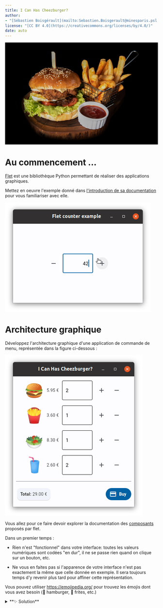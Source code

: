 ```yaml
---
title: I Can Has Cheezburger?
author: 
- "[Sébastien Boisgérault](mailto:Sebastien.Boisgerault@minesparis.psl.eu), MINES Paris -- PSL"
license: "[CC BY 4.0](https://creativecommons.org/licenses/by/4.0/)"
date: auto
---
```



![Miam! 😋](images/sk-CK6tjAIMJWM-unsplash.jpg)


Au commencement ...
================================================================================

[Flet](https://flet.dev/) est une bibliothèque Python permettant de réaliser
des applications graphiques. 

Mettez en oeuvre l'exemple donné dans [l'introduction de sa documentation](https://flet.dev/docs/) pour vous familiariser avec elle.

![Compteur](images/flet-counter.png)


Architecture graphique
================================================================================

Développez l'architecture graphique d'une application de commande de
menu, représentée dans la figure ci-dessous :

![Interface graphique de commande d'un menu](images/burger-gui.png)


Vous allez pour ce faire devoir explorer la documentation des 
[composants](https://flet.dev/docs/controls) proposés par flet.

Dans un premier temps :

  - Rien n'est "fonctionnel" dans votre interface: 
    toutes les valeurs numériques sont codées "en dur",
    il ne se passe rien quand on clique sur un bouton, etc.

  - Ne vous en faites pas si l'apparence de votre interface n'est pas exactement
    la même que celle donnée en exemple. Il sera toujours temps d'y revenir
    plus tard pour affiner cette représentation.

Vous pouvez utiliser <https://emojipedia.org/> pour trouvez les émojis dont
vous avez besoin (🍔 hamburger, 🍟 frites, etc.)

<details>
<summary>
**✨ Solution**
</summary>
```python
from flet import app, icons
from flet import MainAxisAlignment
from flet import (
    Card,
    Column,
    Container,
    Divider,
    FilledButton,
    IconButton,
    Markdown,
    Row,
    Text,
    TextField,
)


def main(page):
    page.title = "I Can Has Cheezburger?"
    page.window_width = 400
    page.window_height = 430
    page.add(
        Column(
            alignment=MainAxisAlignment.CENTER,
            controls=[
                Row(
                    [
                        Text("🍔", size=50),
                        Text("5.95 €"),
                        Container(
                            width=100,
                            content=TextField(
                                value="0", read_only=True
                            ),
                        ),
                        IconButton(icon=icons.ADD),
                        IconButton(icon=icons.REMOVE),
                    ],
                    alignment=MainAxisAlignment.CENTER,
                ),
                Row(
                    [
                        Text("🍟", size=50),
                        Text("3.60 €"),
                        Container(
                            width=100,
                            content=TextField(value="0"),
                        ),
                        IconButton(icon=icons.ADD),
                        IconButton(icon=icons.REMOVE),
                    ],
                    alignment=MainAxisAlignment.CENTER,
                ),
                Row(
                    [
                        Text("🥗", size=50),
                        Text("8.30 €"),
                        Container(
                            width=100,
                            content=TextField(value="0"),
                        ),
                        IconButton(icon=icons.ADD),
                        IconButton(icon=icons.REMOVE),
                    ],
                    alignment=MainAxisAlignment.CENTER,
                ),
                Row(
                    [
                        Text("🥤", size=50),
                        Text("2.60 €"),
                        Container(
                            width=100,
                            content=TextField(value="0"),
                        ),
                        IconButton(icon=icons.ADD),
                        IconButton(icon=icons.REMOVE),
                    ],
                    alignment=MainAxisAlignment.CENTER,
                ),
                Divider(),
                Row(
                    [
                        Card(
                            Container(
                                Markdown(
                                    "**TOTAL:** 0.00 €"
                                ),
                                padding=10,
                            )
                        ),
                        FilledButton(
                            text="Buy", icon=icons.PAYMENT
                        ),
                    ],
                    alignment=MainAxisAlignment.SPACE_BETWEEN,
                ),
            ],
        )
    )


app(target=main)
```
</details>


Composant sur mesure
================================================================================

La documentation de flet explique comment vous pouvez créer 
[vos propres composants](https://flet.dev/docs/guides/python/user-controls). 
Utilisée judicieusement, cette possibilité devait vous permettre
de rendre l'architecture de votre application de commande plus lisible.

Idéalement, on souhaiterait avoir un composant `Product` qui prend en charge
la représentation d'un produit, l'affichage de son prix ainsi que le comptage
du nombre d'unités que le client souhaite en commander. L'application qui
en résulte pourrait alors prendre la forme suivante :

```python
from flet import app, icons
from flet import MainAxisAlignment
from flet import (
    Card,
    Column,
    Container,
    Divider,
    FilledButton,
    IconButton,
    Markdown,
    Row,
    Text,
    TextField,
)

from product import Product


def main(page):
    page.title = "I Can Has Cheezburger?"
    page.window_width = 400
    page.window_height = 430
    page.add(
        Column(
            alignment=MainAxisAlignment.CENTER,
            controls=[
                Product("🍔", 5.95),
                Product("🍟", 3.60),
                Product("🥗", 8.30),
                Product("🥤", 2.60),
                Divider(),
                Row(
                    [
                        Card(
                            Container(
                                Markdown(
                                    "**TOTAL:** 0.00 €"
                                ),
                                padding=10,
                            )
                        ),
                        FilledButton(
                            text="Buy", icon=icons.PAYMENT
                        ),
                    ],
                    alignment=MainAxisAlignment.SPACE_BETWEEN,
                ),
            ],
        )
    )


app(target=main)
```

Développez une classe `Product` dans un fichier `product.py` pour faire en
sorte que cette nouveau programme fonctionne (comme précédemment).


<details>
<summary>
**✨ Solution**
</summary>

```python
from flet import icons
from flet import MainAxisAlignment
from flet import (
    IconButton,
    Container,
    Row,
    Text,
    TextField,
    UserControl,
)


class Product(UserControl):
    def __init__(self, emoji, price):
        super().__init__()
        self.price = price
        self.emoji = emoji

    def build(self):
        return Row(
            [
                Text(self.emoji, size=50),
                Text(f"{self.price:.2f} €"),
                Container(
                    width=100, content=TextField(value="0")
                ),
                IconButton(icon=icons.ADD),
                IconButton(icon=icons.REMOVE),
            ],
            alignment=MainAxisAlignment.CENTER,
        )
```
</details>


Composant localement fonctionnel
================================================================================

Faites en sorte que les boutons `+` et `-` de votre composant `Product`
incrémentent et décrémentent la quantité du produit. Ne vous préocuppez
pas encore du total de la commande. Par contre, assurez-vous que la 
quantité d'unité commandée d'un produit ne puisse pas être négative.

<details>
<summary>
**✨ Solution**
</summary>

```python
from flet import icons
from flet import MainAxisAlignment
from flet import (
    IconButton,
    Container,
    Row,
    Text,
    TextField,
    UserControl,
)


class Product(UserControl):
    def __init__(self, emoji, price):
        super().__init__()
        self.price = price
        self.emoji = emoji
        self.quantity = 0

    def add_one(self, event):
        self.quantity += 1
        self.price_field.value = str(self.quantity)
        self.update()

    def remove_one(self, event):
        self.quantity -= 1
        self.quantity = max(self.quantity, 0)
        self.price_field.value = str(self.quantity)
        self.update()

    def build(self):
        more = IconButton(
            icon=icons.ADD, on_click=self.add_one
        )
        less = IconButton(
            icon=icons.REMOVE, on_click=self.remove_one
        )
        self.price_field = TextField(
            value=str(self.quantity), read_only=True
        )

        return Row(
            [
                Text(self.emoji, size=50),
                Text(f"{self.price:.2f} €"),
                Container(
                    width=100, content=self.price_field
                ),
                more,
                less,
            ],
            alignment=MainAxisAlignment.CENTER,
        )
```
</details>


Composant pleinement fonctionnel
================================================================================

Il manque deux choses à notre composant produit :

  - Un attribut (ou une propriété) `total` qui permet de savoir
    combien le nombre d'unités choisi de ce composant va coûter.

    ```python
    hamburgers = Product("🍔", 5.95)
    hamburgers.total  # 0.0 initially
    ```

  - Un "hook" (optionnel) permettant de signaler à l'utilisateur du composant 
    que le nombre d'unités (et donc le coût) de ce produit a changé. 
    Ce hook prendra la forme d'une fonction de callback que l'on fournit 
    au produit lors de sa construction:
   
    ```python
    def print_hamburgers_total(event):
        print(hamburgers.total)

    hamburgers = Product("🍔", 5.95, on_change=print_hamburgers_total)
    ```

Réalisez les changements nécessaires dans `product.py`. 

<details>
<summary>
**✨ Solution**
</summary>

```python
from flet import icons
from flet import MainAxisAlignment
from flet import (
    IconButton,
    Container
    Row,
    Text,
    TextField,
    UserControl,
)


def do_nothing(event):
    pass


class Product(UserControl):
    def __init__(self, emoji, price, on_change=None):
        super().__init__()
        self.price = price
        self.emoji = emoji
        self.quantity = 0
        self.on_change = on_change or do_nothing

    def get_total(self):
        return self.price * self.quantity

    total = property(get_total)

    def add_one(self, event):
        self.quantity += 1
        self.price_field.value = str(self.quantity)
        self.on_change(event)
        self.update()

    def remove_one(self, event):
        self.quantity -= 1
        self.quantity = max(self.quantity, 0)
        self.price_field.value = str(self.quantity)
        self.on_change(event)
        self.update()

    def build(self):
        more = IconButton(
            icon=icons.ADD, on_click=self.add_one
        )
        less = IconButton(
            icon=icons.REMOVE, on_click=self.remove_one
        )
        self.price_field = TextField(
            value=str(self.quantity), read_only=True
        )

        return Row(
            [
                Text(self.emoji, size=50),
                Text(f"{self.price:.2f} €"),
                Container(
                    width=100, content=self.price_field
                ),
                more,
                less,
            ],
            alignment=MainAxisAlignment.CENTER,
        )
```
</details>

Intégration
================================================================================

Complétez votre application pour que le total de la commande soit toujours à jour.

<details>
<summary>
**✨ Solution**
</summary>

```python
from flet import app, icons
from flet import MainAxisAlignment
from flet import (
    Card,
    Column,
    Container,
    Divider,
    FilledButton,
    Markdown,
    Row,
)

from product import Product


def main(page):
    page.title = "I Can Has Cheezburger?"
    page.window_width = 400
    page.window_height = 430

    total_markdown = Markdown("**Total:** 0.0 €")

    def on_change(event):
        total = sum([p.total for p in products])
        total_markdown.value = f"**Total:** {total:.2f} €"
        page.update()

    products = [
        Product("🍔", 5.95, on_change=on_change),
        Product("🍟", 3.60, on_change=on_change),
        Product("🥗", 8.30, on_change=on_change),
        Product("🥤", 2.60, on_change=on_change),
    ]

    page.add(
        Column(
            alignment=MainAxisAlignment.CENTER,
            controls=[
                *products,
                Divider(),
                Row(
                    [
                        Card(
                            Container(
                                total_markdown, padding=10
                            )
                        ),
                        FilledButton(
                            text="Buy", icon=icons.PAYMENT
                        ),
                    ],
                    alignment=MainAxisAlignment.SPACE_BETWEEN,
                ),
            ],
        )
    )


app(target=main)
```
</details>
